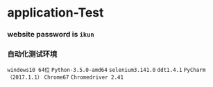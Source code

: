 # application-Test
### website password is `ikun`

### 自动化测试环境
  ``windows10 64位``
  ``Python-3.5.0-amd64``
  ``selenium3.141.0``
  ``ddt1.4.1``
  ``PyCharm（2017.1.1）``
  ``Chrome67``
  ``Chromedriver 2.41``

